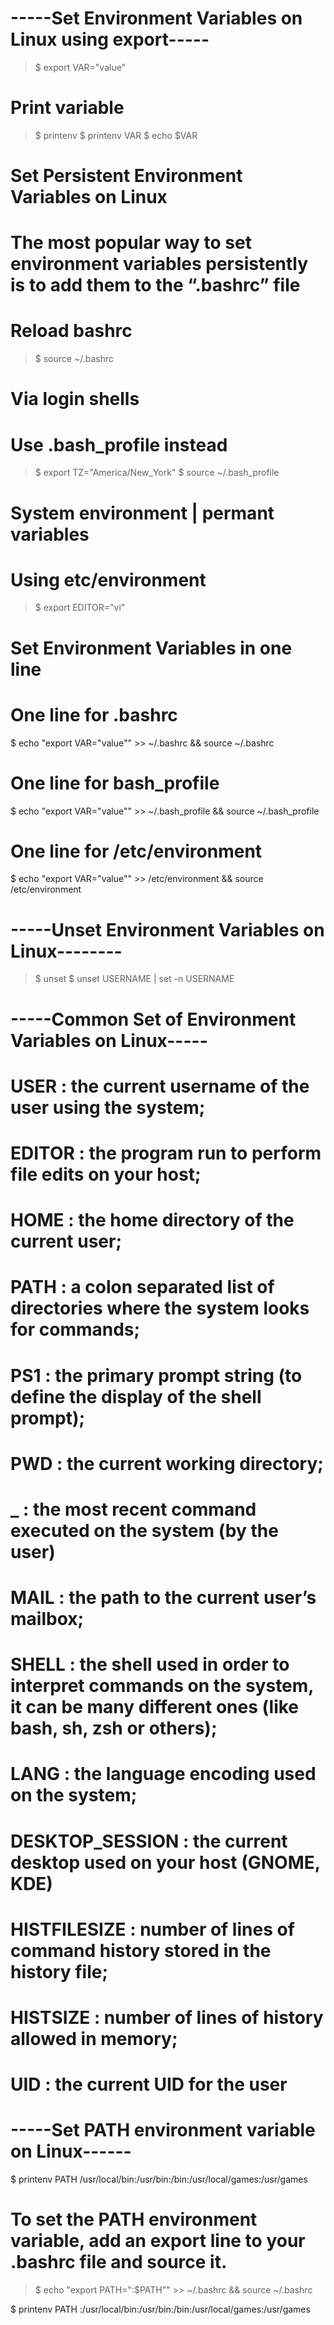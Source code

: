 # -----Set Environment Variables on Linux using export-----
> $ export VAR="value"

# Print variable
> $ printenv <variable>
> $ printenv VAR
> $ echo $VAR

# Set Persistent Environment Variables on Linux
 # The most popular way to set environment variables persistently is to add them to the “.bashrc” file

 # Reload bashrc
 > $ source ~/.bashrc

# Via login shells
  # Use .bash_profile instead
> $ export TZ="America/New_York"
> $ source ~/.bash_profile

# System environment | permant variables
 # Using etc/environment
> $ export EDITOR="vi"

# Set Environment Variables in one line
 # One line for .bashrc
 $ echo "export VAR="value"" >> ~/.bashrc && source ~/.bashrc


 # One line for bash_profile
 $ echo "export VAR="value"" >> ~/.bash_profile && source ~/.bash_profile


 # One line for /etc/environment
 $ echo "export VAR="value"" >> /etc/environment && source /etc/environment

 # -----Unset Environment Variables on Linux--------
 > $ unset <variable>
 > $ unset USERNAME | set -n USERNAME

 # -----Common Set of Environment Variables on Linux-----
 # USER : the current username of the user using the system;
 # EDITOR : the program run to perform file edits on your host;
 # HOME : the home directory of the current user;
 # PATH : a colon separated list of directories where the system looks for commands;
 # PS1 : the primary prompt string (to define the display of the shell prompt);
 # PWD : the current working directory;
 # _ : the most recent command executed on the system (by the user)
 # MAIL : the path to the current user’s mailbox;
 # SHELL : the shell used in order to interpret commands on the system, it can be many different ones (like bash, sh, zsh or others);
 # LANG : the language encoding used on the system;
 # DESKTOP_SESSION : the current desktop used on your host (GNOME, KDE)
 # HISTFILESIZE : number of lines of command history stored in the history file;
 # HISTSIZE : number of lines of history allowed in memory;
 # UID : the current UID for the user

 # -----Set PATH environment variable on Linux------
 $ printenv PATH
/usr/local/bin:/usr/bin:/bin:/usr/local/games:/usr/games

# To set the PATH environment variable, add an export line to your .bashrc file and source it.
> $ echo "export PATH="<path>:$PATH"" >> ~/.bashrc && source ~/.bashrc

$ printenv PATH
<path>:/usr/local/bin:/usr/bin:/bin:/usr/local/games:/usr/games

